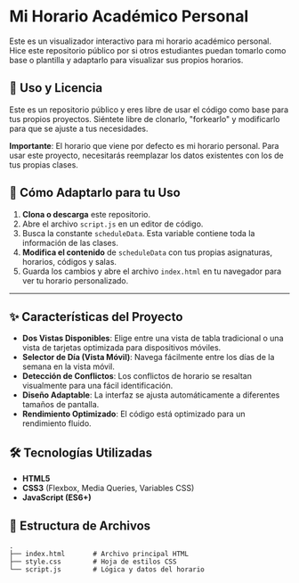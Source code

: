 ﻿# Mi Horario Académico Personal

Este es un visualizador interactivo para mi horario académico personal. Hice este repositorio público por si otros estudiantes puedan tomarlo como base o plantilla y adaptarlo para visualizar sus propios horarios.

## 📝 Uso y Licencia

Este es un repositorio público y eres libre de usar el código como base para tus propios proyectos. Siéntete libre de clonarlo, "forkearlo" y modificarlo para que se ajuste a tus necesidades.

**Importante**: El horario que viene por defecto es mi horario personal. Para usar este proyecto, necesitarás reemplazar los datos existentes con los de tus propias clases.

## 🚀 Cómo Adaptarlo para tu Uso

1.  **Clona o descarga** este repositorio.
2.  Abre el archivo `script.js` en un editor de código.
3.  Busca la constante `scheduleData`. Esta variable contiene toda la información de las clases.
4.  **Modifica el contenido** de `scheduleData` con tus propias asignaturas, horarios, códigos y salas.
5.  Guarda los cambios y abre el archivo `index.html` en tu navegador para ver tu horario personalizado.

-----

## ✨ Características del Proyecto

  - **Dos Vistas Disponibles**: Elige entre una vista de tabla tradicional o una vista de tarjetas optimizada para dispositivos móviles.
  - **Selector de Día (Vista Móvil)**: Navega fácilmente entre los días de la semana en la vista móvil.
  - **Detección de Conflictos**: Los conflictos de horario se resaltan visualmente para una fácil identificación.
  - **Diseño Adaptable**: La interfaz se ajusta automáticamente a diferentes tamaños de pantalla.
  - **Rendimiento Optimizado**: El código está optimizado para un rendimiento fluido.

## 🛠️ Tecnologías Utilizadas

  - **HTML5**
  - **CSS3** (Flexbox, Media Queries, Variables CSS)
  - **JavaScript (ES6+)**

## 📂 Estructura de Archivos

```
.
├── index.html       # Archivo principal HTML
├── style.css        # Hoja de estilos CSS
└── script.js        # Lógica y datos del horario
```